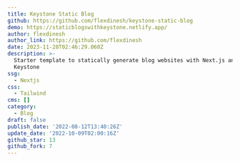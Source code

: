 ```yaml
---
title: Keystone Static Blog
github: https://github.com/flexdinesh/keystone-static-blog
demo: https://staticblogswithkeystone.netlify.app/
author: flexdinesh
author_link: https://github.com/flexdinesh
date: 2023-11-28T02:46:29.060Z
description: >-
  Starter template to statically generate blog websites with Next.js and
  Keystone
ssg:
  - Nextjs
css:
  - Tailwind
cms: []
category:
  - Blog
draft: false
publish_date: '2022-08-12T13:40:26Z'
update_date: '2022-10-09T02:00:16Z'
github_star: 13
github_fork: 7
---
```

